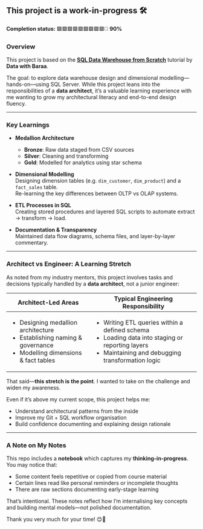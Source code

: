 ## This project is a work-in-progress 🛠️

**Completion status:**    🟩🟩🟩🟩🟩🟩🟩🟩🟩◻️    **90%**

### Overview

This project is based on the [**SQL Data Warehouse from Scratch**](https://www.youtube.com/watch?v=9GVqKuTVANE&list=PLNcg_FV9n7qaUWeyUkPfiVtMbKlrfMqA8&index=1) tutorial by **Data with Baraa**.

The goal: to explore data warehouse design and dimensional modelling—hands-on—using SQL Server. While this project leans into the responsibilities of a **data architect**, it’s a valuable learning experience with me wanting to grow my architectural literacy and end-to-end design fluency.

---

### Key Learnings

- **Medallion Architecture**  
  - **Bronze**: Raw data staged from CSV sources  
  - **Silver**: Cleaning and transforming  
  - **Gold**: Modelled for analytics using star schema  

- **Dimensional Modelling**  
  Designing dimension tables (e.g. `dim_customer`, `dim_product`) and a `fact_sales` table.  
  Re-learning the key differences between OLTP vs OLAP systems.

- **ETL Processes in SQL**  
  Creating stored procedures and layered SQL scripts to automate extract → transform → load.

- **Documentation & Transparency**  
  Maintained data flow diagrams, schema files, and layer-by-layer commentary.

---

### Architect vs Engineer: A Learning Stretch

As noted from my industry mentors, this project involves tasks and decisions typically handled by a **data architect**, not a junior engineer:

| Architect-Led Areas | Typical Engineering Responsibility |
|---------------------|-------------------------------------|
| <ul><li>Designing medallion architecture</li><li>Establishing naming & governance</li><li>Modelling dimensions & fact tables</li></ul> | <ul><li>Writing ETL queries within a defined schema</li><li>Loading data into staging or reporting layers</li><li>Maintaining and debugging transformation logic</li></ul> |


That said—**this stretch is the point**. I wanted to take on the challenge and widen my awareness.

Even if it’s above my current scope, this project helps me:

- Understand architectural patterns from the inside  
- Improve my Git + SQL workflow organisation  
- Build confidence documenting and explaining design rationale  

---

### A Note on My Notes

This repo includes a **notebook** which captures my **thinking-in-progress**. You may notice that:

- Some content feels repetitive or copied from course material  
- Certain lines read like personal reminders or incomplete thoughts  
- There are raw sections documenting early-stage learning

That’s intentional. These notes reflect how I’m internalising key concepts and building mental models—not polished documentation.

Thank you very much for your time! 😊🤙